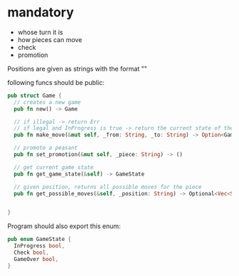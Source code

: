 # mandatory

- whose turn it is
- how pieces can move
- check
- promotion

Positions are given as strings with the format "<file><rank>"

following funcs should be public:

```rs
pub struct Game {
  // creates a new game
  pub fn new() -> Game

  // if illegal -> return Err
  // if legal and InProgress is true -> return the current state of the game
  pub fn make_move(&mut self, _from: String, _to: String) -> Option<GameState>

  // promote a peasant
  pub fn set_promotion(&mut self, _piece: String) -> ()

  // get current game state
  pub fn get_game_state(&self) -> GameState

  // given position, returns all possible moves for the piece
  pub fn get_possible_moves(&self, _position: String) -> Optional<Vec<String>>


}
```

Program should also export this enum:

```rs
pub enum GameState {
  InProgress bool,
  Check bool,
  GameOver bool,
}
```
